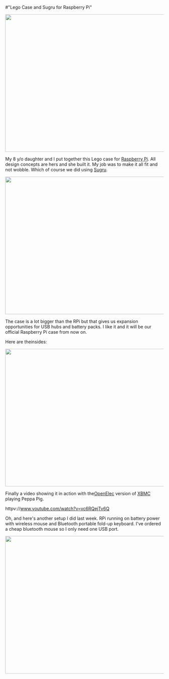 #"Lego Case and Sugru for Raspberry Pi"

<a href="https://s3-eu-west-1.amazonaws.com/conoroneill.net/wp-content/uploads/2012/05/DSCF1499.jpg"><img class="alignnone size-large wp-image-734" title="DSCF1499" src="https://s3-eu-west-1.amazonaws.com/conoroneill.net/wp-content/uploads/2012/05/DSCF1499-1024x768.jpg" alt="" width="584" height="438" /></a>

My 8 y/o daughter and I put together this Lego case for <a href="http://www.raspberrypi.org/">Raspberry Pi</a>. All design concepts are hers and she built it. My job was to make it all fit and not wobble. Which of course we did using <a href="http://sugru.com/">Sugru</a>.

<a href="https://s3-eu-west-1.amazonaws.com/conoroneill.net/wp-content/uploads/2012/05/DSCF1500.jpg"><img class="alignnone size-large wp-image-735" title="DSCF1500" src="https://s3-eu-west-1.amazonaws.com/conoroneill.net/wp-content/uploads/2012/05/DSCF1500-1024x768.jpg" alt="" width="584" height="438" /></a>

The case is a lot bigger than the RPi but that gives us expansion opportunities for USB hubs and battery packs. I like it and it will be our official Raspberry Pi case from now on.

Here are theinsides:

<a href="https://s3-eu-west-1.amazonaws.com/conoroneill.net/wp-content/uploads/2012/05/DSCF1503.jpg"><img class="alignnone size-large wp-image-738" title="DSCF1503" src="https://s3-eu-west-1.amazonaws.com/conoroneill.net/wp-content/uploads/2012/05/DSCF1503-1024x768.jpg" alt="" width="584" height="438" /></a>

Finally a video showing it in action with the<a href="http://openelec.tv/">OpenElec</a> version of <a href="http://xbmc.org/">XBMC</a> playing Peppa Pig.

httpv://www.youtube.com/watch?v=vc6RQejTv6Q

Oh, and here's another setup I did last week. RPi running on battery power with wireless mouse and Bluetooth portable fold-up keyboard. I've ordered a cheap bluetooth mouse so I only need one USB port.

<a href="https://s3-eu-west-1.amazonaws.com/conoroneill.net/wp-content/uploads/2012/05/DSCF1483.jpg"><img class="alignnone size-large wp-image-737" title="DSCF1483" src="https://s3-eu-west-1.amazonaws.com/conoroneill.net/wp-content/uploads/2012/05/DSCF1483-1024x768.jpg" alt="" width="584" height="438" /></a>